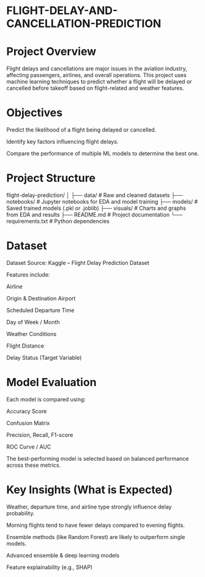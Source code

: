 # FLIGHT-DELAY-AND-CANCELLATION-PREDICTION

 # Project Overview

Flight delays and cancellations are major issues in the aviation industry, affecting passengers, airlines, and overall operations.
This project uses machine learning techniques to predict whether a flight will be delayed or cancelled before takeoff based on flight-related and weather features.

 # Objectives

Predict the likelihood of a flight being delayed or cancelled.

Identify key factors influencing flight delays.

Compare the performance of multiple ML models to determine the best one.

 # Project Structure
flight-delay-prediction/
│
├── data/                  # Raw and cleaned datasets
├── notebooks/             # Jupyter notebooks for EDA and model training
├── models/                # Saved trained models (.pkl or .joblib)
├── visuals/               # Charts and graphs from EDA and results
├── README.md              # Project documentation
└── requirements.txt       # Python dependencies


 # Dataset
 

Dataset Source: Kaggle – Flight Delay Prediction Dataset

Features include:

Airline

Origin & Destination Airport

Scheduled Departure Time

Day of Week / Month

Weather Conditions

Flight Distance

Delay Status (Target Variable)




 
 # Model Evaluation
  
  

Each model is compared using:

Accuracy Score

Confusion Matrix

Precision, Recall, F1-score

ROC Curve / AUC

The best-performing model is selected based on balanced performance across these metrics.





 # Key Insights (What is Expected)
 
 

Weather, departure time, and airline type strongly influence delay probability.

Morning flights tend to have fewer delays compared to evening flights.

Ensemble methods (like Random Forest) are likely to outperform single models.


Advanced ensemble & deep learning models

Feature explainability (e.g., SHAP)
